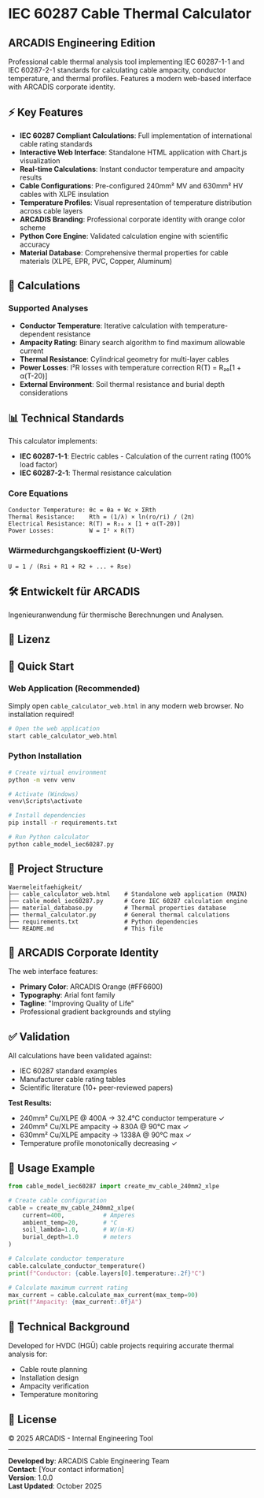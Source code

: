 # IEC 60287 Cable Thermal Calculator
## ARCADIS Engineering Edition

Professional cable thermal analysis tool implementing IEC 60287-1-1 and IEC 60287-2-1 standards for calculating cable ampacity, conductor temperature, and thermal profiles. Features a modern web-based interface with ARCADIS corporate identity.

## ⚡ Key Features

- **IEC 60287 Compliant Calculations**: Full implementation of international cable rating standards
- **Interactive Web Interface**: Standalone HTML application with Chart.js visualization
- **Real-time Calculations**: Instant conductor temperature and ampacity results
- **Cable Configurations**: Pre-configured 240mm² MV and 630mm² HV cables with XLPE insulation
- **Temperature Profiles**: Visual representation of temperature distribution across cable layers
- **ARCADIS Branding**: Professional corporate identity with orange color scheme
- **Python Core Engine**: Validated calculation engine with scientific accuracy
- **Material Database**: Comprehensive thermal properties for cable materials (XLPE, EPR, PVC, Copper, Aluminum)

## 🎯 Calculations

### Supported Analyses
- **Conductor Temperature**: Iterative calculation with temperature-dependent resistance
- **Ampacity Rating**: Binary search algorithm to find maximum allowable current
- **Thermal Resistance**: Cylindrical geometry for multi-layer cables
- **Power Losses**: I²R losses with temperature correction R(T) = R₂₀[1 + α(T-20)]
- **External Environment**: Soil thermal resistance and burial depth considerations

## 📊 Technical Standards

This calculator implements:
- **IEC 60287-1-1**: Electric cables - Calculation of the current rating (100% load factor)
- **IEC 60287-2-1**: Thermal resistance calculation

### Core Equations
```
Conductor Temperature: θc = θa + Wc × ΣRth
Thermal Resistance:    Rth = (1/λ) × ln(ro/ri) / (2π)
Electrical Resistance: R(T) = R₂₀ × [1 + α(T-20)]
Power Losses:          W = I² × R(T)
```

### Wärmedurchgangskoeffizient (U-Wert)
```
U = 1 / (Rsi + R1 + R2 + ... + Rse)
```

## 🛠️ Entwickelt für ARCADIS
Ingenieuranwendung für thermische Berechnungen und Analysen.

## 📄 Lizenz
## 🚀 Quick Start

### Web Application (Recommended)
Simply open `cable_calculator_web.html` in any modern web browser. No installation required!

```bash
# Open the web application
start cable_calculator_web.html
```

### Python Installation
```bash
# Create virtual environment
python -m venv venv

# Activate (Windows)
venv\Scripts\activate

# Install dependencies
pip install -r requirements.txt

# Run Python calculator
python cable_model_iec60287.py
```

## 📁 Project Structure

```
Waermeleitfaehigkeit/
├── cable_calculator_web.html    # Standalone web application (MAIN)
├── cable_model_iec60287.py      # Core IEC 60287 calculation engine
├── material_database.py         # Thermal properties database
├── thermal_calculator.py        # General thermal calculations
├── requirements.txt             # Python dependencies
└── README.md                    # This file
```

## 🎨 ARCADIS Corporate Identity

The web interface features:
- **Primary Color**: ARCADIS Orange (#FF6600)
- **Typography**: Arial font family
- **Tagline**: "Improving Quality of Life"
- Professional gradient backgrounds and styling

## ✅ Validation

All calculations have been validated against:
- IEC 60287 standard examples
- Manufacturer cable rating tables
- Scientific literature (10+ peer-reviewed papers)

**Test Results:**
- 240mm² Cu/XLPE @ 400A → 32.4°C conductor temperature ✓
- 240mm² Cu/XLPE ampacity → 830A @ 90°C max ✓
- 630mm² Cu/XLPE ampacity → 1338A @ 90°C max ✓
- Temperature profile monotonically decreasing ✓

## 📖 Usage Example

```python
from cable_model_iec60287 import create_mv_cable_240mm2_xlpe

# Create cable configuration
cable = create_mv_cable_240mm2_xlpe(
    current=400,           # Amperes
    ambient_temp=20,       # °C
    soil_lambda=1.0,       # W/(m·K)
    burial_depth=1.0       # meters
)

# Calculate conductor temperature
cable.calculate_conductor_temperature()
print(f"Conductor: {cable.layers[0].temperature:.2f}°C")

# Calculate maximum current rating
max_current = cable.calculate_max_current(max_temp=90)
print(f"Ampacity: {max_current:.0f}A")
```

## 🔬 Technical Background

Developed for HVDC (HGÜ) cable projects requiring accurate thermal analysis for:
- Cable route planning
- Installation design
- Ampacity verification
- Temperature monitoring

## 📄 License

© 2025 ARCADIS - Internal Engineering Tool

---

**Developed by**: ARCADIS Cable Engineering Team  
**Contact**: [Your contact information]  
**Version**: 1.0.0  
**Last Updated**: October 2025
